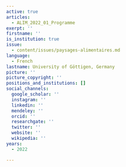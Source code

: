 ```yaml
---
active: true
articles:
  - ALIM_2022_01_Programme
exerpt: ''
firstname: ''
is_institution: true
issue:
  - content/issues/paysages-alimentaires.md
language:
  - French
lastname: University of Göttigen, Germany
picture: ''
picture_copyright: ''
positions_and_institutions: []
social_channels:
  google_scholar: ''
  instagram: ''
  linkedin: ''
  mendeley: ''
  orcid: ''
  researchgate: ''
  twitter: ''
  website: ''
  wikipedia: ''
years:
  - 2022

---
```

